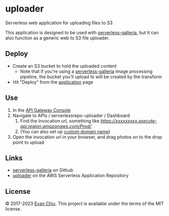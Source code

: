 # uploader

Serverless web application for uploading files to S3

This application is designed to be used with [serverless-galleria](https://github.com/evanchiu/serverless-galleria), but it can also function as a generic web to S3 file uploader.

## Deploy
* Create an S3 bucket to hold the uploaded content
  * Note that if you're using a [serverless-galleria](https://github.com/evanchiu/serverless-galleria) image processing pipeline, the bucket you'll upload to will be created by the transform
* Hit "Deploy" from the [application](https://serverlessrepo.aws.amazon.com/#/applications/arn:aws:serverlessrepo:us-east-1:233054207705:applications~uploader) page

## Use
1. In the [API Gateway Console](https://console.aws.amazon.com/apigateway)
1. Navigate to APIs / serverlessrepo-uploader / Dashboard
    1. Find the Invocation url, something like *https://xxxxxxxxx.execute-api.region.amazonaws.com/Prod/*
    1. (You can also set up [custom domain name](http://docs.aws.amazon.com/apigateway/latest/developerguide/how-to-custom-domains.html))
1. Open the invocation url in your browser, and drag photos on to the drop point to upload

## Links
* [serverless-galleria](https://github.com/evanchiu/serverless-galleria) on Github
* [uploader](https://serverlessrepo.aws.amazon.com/#/applications/arn:aws:serverlessrepo:us-east-1:233054207705:applications~uploader) on the AWS Serverless Application Repository

## License
&copy; 2017-2023 [Evan Chiu](https://evanchiu.com). This project is available under the terms of the MIT license.
